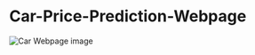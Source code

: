 # Car-Price-Prediction-Webpage

![Car Webpage image]([[https://github.com/user-attachments/assets/fd9001a7-20a4-47d8-a704-3c55af3efc70](https://github.com/Arjunyadav170/Car-Price-Prediction-Webpage/blob/main/Project_car_image.jpg?raw=true)])

